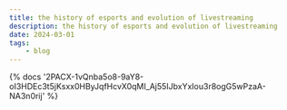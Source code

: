 ```yaml
---
title: the history of esports and evolution of livestreaming
description: the history of esports and evolution of livestreaming
date: 2024-03-01
tags:
	- blog
---
```

<body style="margin:0">
{% docs '2PACX-1vQnba5o8-9aY8-oI3HDEc3t5jKsxx0HByJqfHcvX0qMI_Aj55IJbxYxIou3r8ogG5wPzaA-NA3n0rij' %}